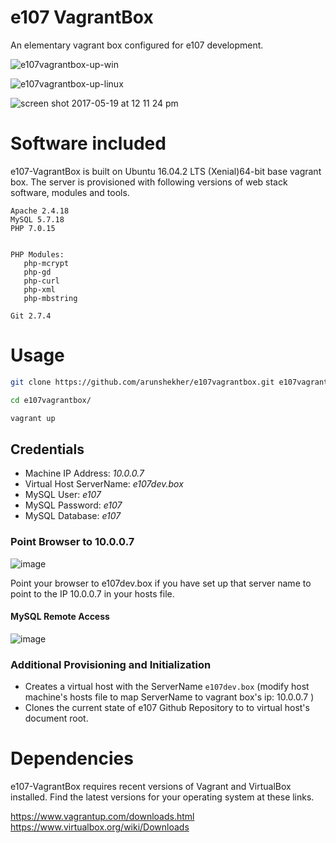 # e107 VagrantBox
 An elementary vagrant box configured for e107 development.

 ![e107vagrantbox-up-win](https://cloud.githubusercontent.com/assets/315195/26256529/568c8d00-3cce-11e7-8dc2-00db91cf7710.png)

 ![e107vagrantbox-up-linux](https://cloud.githubusercontent.com/assets/315195/26246956/bf1c53c2-3cac-11e7-9714-0443166d07f4.png)


 ![screen shot 2017-05-19 at 12 11 24 pm](https://cloud.githubusercontent.com/assets/315195/26240873/a6a01c02-3c93-11e7-9723-9832e1e76539.png)


# Software included
e107-VagrantBox is built on Ubuntu 16.04.2 LTS (Xenial)64-bit base vagrant box. The server is provisioned with following versions of web stack software, modules and tools.

    Apache 2.4.18
    MySQL 5.7.18
    PHP 7.0.15
    
    
    PHP Modules:
       php-mcrypt 
       php-gd 
       php-curl 
       php-xml 
       php-mbstring
       
    Git 2.7.4

# Usage  

```sh
git clone https://github.com/arunshekher/e107vagrantbox.git e107vagrantbox  

cd e107vagrantbox/  

vagrant up  
```  
   
## Credentials  
* Machine IP Address: _10.0.0.7_
* Virtual Host ServerName: _e107dev.box_
* MySQL User: _e107_
* MySQL Password: _e107_
* MySQL Database: _e107_

### Point Browser to 10.0.0.7 

![image](https://cloud.githubusercontent.com/assets/315195/26256882/86519f0c-3ccf-11e7-97c5-847afa67da77.png)  

Point your browser to e107dev.box if you have set up that server name to point to the IP 10.0.0.7  in your hosts file.

#### MySQL Remote Access

![image](https://cloud.githubusercontent.com/assets/315195/26253409/51ecb7ac-3cc4-11e7-870e-894128b1b631.png)

   
### Additional Provisioning and Initialization
* Creates a virtual host with the ServerName `e107dev.box` (modify host machine's hosts file to map ServerName to vagrant box's ip: 10.0.0.7 ) 
* Clones the current state of e107 Github Repository to to virtual host's document root.

# Dependencies
e107-VagrantBox requires recent versions of Vagrant and VirtualBox installed. Find the latest versions for your operating system at these links.

https://www.vagrantup.com/downloads.html  
https://www.virtualbox.org/wiki/Downloads  


